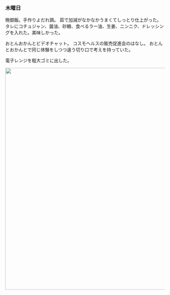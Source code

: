 ### 木曜日

晩御飯。手作りよだれ鶏。
茹で加減がなかなかうまくてしっとり仕上がった。
タレにコチュジャン、醤油、砂糖、食べるラー油、生姜、ニンニク、ドレッシングを入れた。美味しかった。

おとんおかんとビデオチャット。
コスモヘルスの販売促進会のはなし。
おとんとおかんとで同じ体験をしつつ違う切り口で考えを持っていた。

電子レンジを粗大ゴミに出した。

<img src="https://i.imgur.com/QW18Xmx.jpeg" width="700">